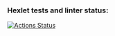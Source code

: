 ### Hexlet tests and linter status:
[![Actions Status](https://github.com/sonyaozzy/frontend-project-lvl3/workflows/hexlet-check/badge.svg)](https://github.com/sonyaozzy/frontend-project-lvl3/actions)